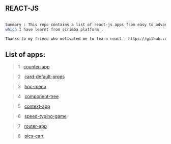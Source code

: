 ## REACT-JS 

```sh

Summary : This repo contains a list of react-js apps from easy to advanced 
which I have learnt from scrimba platform .

Thanks to my friend who motivated me to learn react : https://github.com/SandeepGamot
````

## List of apps:

> 1 &nbsp; [counter-app](https://github.com/NishantGhanate/react-learning/tree/main/counter-app)

> 2 &nbsp; [card-default-props](https://github.com/NishantGhanate/react-learning/tree/main/card-default-prop)

> 3 &nbsp; [hoc-menu](https://github.com/NishantGhanate/react-learning/tree/main/hoc-menu)

> 4 &nbsp; [component-tree](https://github.com/NishantGhanate/react-learning/tree/main/component-tree)

> 5 &nbsp; [context-app](https://github.com/NishantGhanate/react-learning/tree/main/context-app)

> 6 &nbsp; [speed-typing-game](https://github.com/NishantGhanate/react-learning/tree/main/speed-typing-game)

> 7 &nbsp; [router-app](https://github.com/NishantGhanate/react-learning/tree/main/router-app)

> 8 &nbsp; [pics-cart](https://github.com/NishantGhanate/react-learning/tree/main/pics-cart)